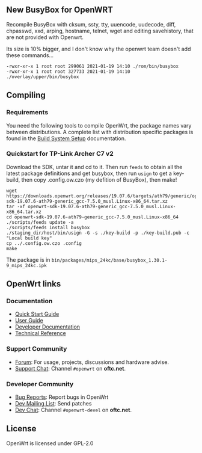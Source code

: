 
## New BusyBox for OpenWRT

Recompile BusyBox with cksum, ssty, tty, uuencode, uudecode, diff, chpasswd,
xxd, arping, hostname, telnet, wget and editing savehistory, that are not 
provided with Openwrt.

Its size is 10% bigger, and I don't know why the openwrt team doesn't add
these commands...

```
-rwxr-xr-x 1 root root 299061 2021-01-19 14:10 ./rom/bin/busybox
-rwxr-xr-x 1 root root 327733 2021-01-19 14:10 ./overlay/upper/bin/busybox
```

## Compiling

### Requirements

You need the following tools to compile OpenWrt, the package names vary between
distributions. A complete list with distribution specific packages is found in
the [Build System Setup](https://openwrt.org/docs/guide-developer/build-system/install-buildsystem)
documentation.


### Quickstart for TP-Link Archer C7 v2


Download the SDK, untar it and cd to it. Then run `feeds` to obtain all the latest package definitions and get busybox, then run `usign` to get a key-build, then copy .config.ow.czo (my defition of BusyBox),  then make!

```
wget https://downloads.openwrt.org/releases/19.07.6/targets/ath79/generic/openwrt-sdk-19.07.6-ath79-generic_gcc-7.5.0_musl.Linux-x86_64.tar.xz
tar -xf openwrt-sdk-19.07.6-ath79-generic_gcc-7.5.0_musl.Linux-x86_64.tar.xz
cd openwrt-sdk-19.07.6-ath79-generic_gcc-7.5.0_musl.Linux-x86_64
./scripts/feeds update -a
./scripts/feeds install busybox
./staging_dir/host/bin/usign -G -s ./key-build -p ./key-build.pub -c "Local build key"
cp ../.config.ow.czo .config
make
```

The package is in `bin/packages/mips_24kc/base/busybox_1.30.1-9_mips_24kc.ipk`


## OpenWrt links

### Documentation

* [Quick Start Guide](https://openwrt.org/docs/guide-quick-start/start)
* [User Guide](https://openwrt.org/docs/guide-user/start)
* [Developer Documentation](https://openwrt.org/docs/guide-developer/start)
* [Technical Reference](https://openwrt.org/docs/techref/start)

### Support Community

* [Forum](https://forum.openwrt.org): For usage, projects, discussions and hardware advise.
* [Support Chat](https://webchat.oftc.net/#openwrt): Channel `#openwrt` on **oftc.net**.

### Developer Community

* [Bug Reports](https://bugs.openwrt.org): Report bugs in OpenWrt
* [Dev Mailing List](https://lists.openwrt.org/mailman/listinfo/openwrt-devel): Send patches
* [Dev Chat](https://webchat.oftc.net/#openwrt-devel): Channel `#openwrt-devel` on **oftc.net**.

## License

OpenWrt is licensed under GPL-2.0


